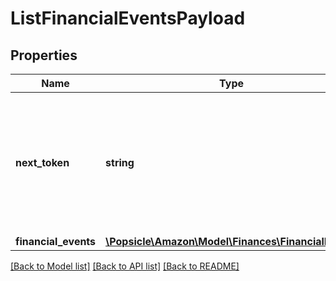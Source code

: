 # ListFinancialEventsPayload

## Properties
Name | Type | Description | Notes
------------ | ------------- | ------------- | -------------
**next_token** | **string** | When present and not empty, pass this string token in the next request to return the next response page. | [optional] 
**financial_events** | [**\Popsicle\Amazon\Model\Finances\FinancialEvents**](FinancialEvents.md) |  | [optional] 

[[Back to Model list]](../../README.md#documentation-for-models) [[Back to API list]](../../README.md#documentation-for-api-endpoints) [[Back to README]](../../README.md)


